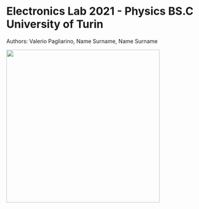 # Electronics Lab 2021 - Physics BS.C University of Turin
Authors: Valerio Pagliarino, Name Surname, Name Surname

<p>
  
  
<p align="left" width="90">
  <img src="https://upload.wikimedia.org/wikipedia/commons/thumb/f/fe/Embedded_World_2014_Oszilloskop_und_Funktionsgenerator.jpg/640px-Embedded_World_2014_Oszilloskop_und_Funktionsgenerator.jpg" width="400">
</p>

